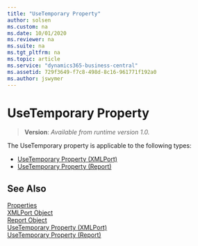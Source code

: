 ```yaml
---
title: "UseTemporary Property"
author: solsen
ms.custom: na
ms.date: 10/01/2020
ms.reviewer: na
ms.suite: na
ms.tgt_pltfrm: na
ms.topic: article
ms.service: "dynamics365-business-central"
ms.assetid: 729f3649-f7c8-498d-8c16-961771f192a0
ms.author: jswymer
---
```

 
# UseTemporary Property
> **Version**: _Available from runtime version 1.0._

The UseTemporary property is applicable to the following types: 
- [UseTemporary Property (XMLPort)](devenv-usetemporary-xmlport-property.md) 
- [UseTemporary Property (Report)](devenv-usetemporary-report-property.md)

## See Also  
[Properties](devenv-properties.md)   
[XMLPort Object](../devenv-xmlport-object.md)    
[Report Object](../devenv-report-object.md)  
[UseTemporary Property (XMLPort)](devenv-usetemporary-xmlport-property.md)   
[UseTemporary Property (Report)](devenv-usetemporary-report-property.md)

